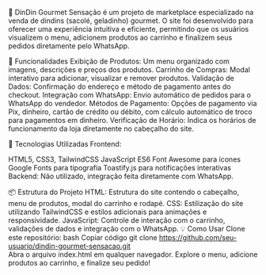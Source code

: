 🍧
DinDin Gourmet Sensação é um projeto de marketplace especializado na venda de dindins (sacolé, geladinho) gourmet. O site foi desenvolvido para oferecer uma experiência intuitiva e eficiente, permitindo que os usuários visualizem o menu, adicionem produtos ao carrinho e finalizem seus pedidos diretamente pelo WhatsApp.

🌟 Funcionalidades
Exibição de Produtos: Um menu organizado com imagens, descrições e preços dos produtos.
Carrinho de Compras: Modal interativo para adicionar, visualizar e remover produtos.
Validação de Dados: Confirmação do endereço e método de pagamento antes do checkout.
Integração com WhatsApp: Envio automático de pedidos para o WhatsApp do vendedor.
Métodos de Pagamento: Opções de pagamento via Pix, dinheiro, cartão de crédito ou débito, com cálculo automático de troco para pagamentos em dinheiro.
Verificação de Horário: Indica os horários de funcionamento da loja diretamente no cabeçalho do site.

🚀 Tecnologias Utilizadas
Frontend:

HTML5, CSS3, TailwindCSS
JavaScript ES6
Font Awesome para ícones
Google Fonts para tipografia
Toastify.js para notificações interativas
Backend: Não utilizado, integração feita diretamente com WhatsApp.

📦 Estrutura do Projeto
HTML: Estrutura do site contendo o cabeçalho, menu de produtos, modal do carrinho e rodapé.
CSS: Estilização do site utilizando TailwindCSS e estilos adicionais para animações e responsividade.
JavaScript: Controle de interação com o carrinho, validações de dados e integração com o WhatsApp.
💡 Como Usar
Clone este repositório:
bash
Copiar código
git clone https://github.com/seu-usuario/dindin-gourmet-sensacao.git  
Abra o arquivo index.html em qualquer navegador.
Explore o menu, adicione produtos ao carrinho, e finalize seu pedido!
